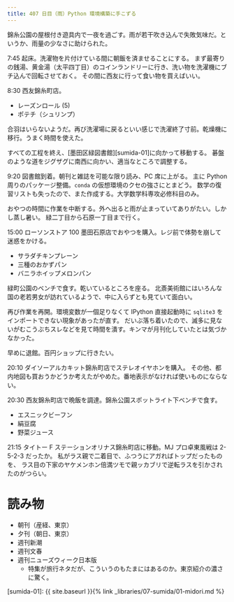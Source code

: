 ```yaml
---
title: 407 日目（雨）Python 環境構築に手こずる
---
```


錦糸公園の屋根付き遊具内で一夜を過ごす。雨が若干吹き込んで失敗気味だ。というか、雨量の少なさに助けられた。

7:45 起床。洗濯物を片付けている間に朝飯を済ませることにする。
まず最寄りの銭湯、黄金湯（太平四丁目）のコインランドリーに行き、洗い物を洗濯機にブチ込んで回転させておく。
その間に西友に行って食い物を買えばいい。

8:30 西友錦糸町店。
* レーズンロール (5)
* ポテチ（シュリンプ）

合羽はいらないようだ。再び洗濯場に戻るといい感じで洗濯終了寸前。乾燥機に移行。うまく時間を使えた。

すべての工程を終え、[墨田区緑図書館][sumida-01]に向かって移動する。
碁盤のような道をジグザグに南西に向かい、適当なところで調整する。

9:20 図書館到着。朝刊と雑誌を可能な限り読み、PC 席に上がる。
主に Python 周りのパッケージ整備。`conda` の仮想環境のクセの強さにとまどう。
数学の復習リストも失ったので、また作成する。大学数学科専攻必修科目のみ。

おやつの時間に作業を中断する。外へ出ると雨が止まっていてありがたい。しかし蒸し暑い。
緑二丁目から石原一丁目まで行く。

15:00 ローソンストア 100 墨田石原店でおやつを購入。レジ前で体勢を崩して迷惑をかける。
* サラダチキンプレーン
* 三種のおかずパン
* バニラホイップメロンパン

緑町公園のベンチで食す。乾いているところを座る。
北斎美術館にはいろんな国の老若男女が訪れているようで、中に入らずとも見ていて面白い。

再び作業を再開。環境変数が一個足りなくて IPython 直接起動時に `sqlite3` をインポートできない現象があったが直す。
だいぶ落ち着いたので、滅多に見ないがむこうぶちスレなどを見て時間を潰す。キンマが月刊化していたとは気づかなかった。

早めに退館。百円ショップに行きたい。

20:10 ダイソーアルカキット錦糸町店でステレオイヤホンを購入。
その他、都内地図も買おうかどうか考えたがやめた。番地表示がなければ使いものにならない。

20:30 西友錦糸町店で晩飯を調達。錦糸公園スポットライト下ベンチで食す。
* エスニックビーフン
* 絹豆腐
* 野菜ジュース

21:15 タイトー F ステーションオリナス錦糸町店に移動。MJ プロ卓東風戦は 2-5-2-3 だったか。
私がラス親で二着目で、ふつうにアガればトップだったものを、
ラス目の下家のヤケメンホン倍満ツモで親ッカブリで逆転ラスを引かされたのがつらい。

# 読み物

* 朝刊（産経、東京）
* 夕刊（朝日、東京）
* 週刊新潮
* 週刊文春
* 週刊ニューズウィーク日本版
  * 特集が旅行ネタだが、こういうのもたまにはあるのか。東京紹介の濃さに驚く。

[sumida-01]: {{ site.baseurl }}{% link _libraries/07-sumida/01-midori.md %}
